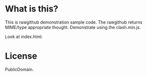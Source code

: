 # What is this?

This is rawgithub demonstration sample code.
The rawgithub returns MIME/type appropriate thought.
Demonstrate using the clash.min.js.

Look at index.html.

# License

PublicDomain.
